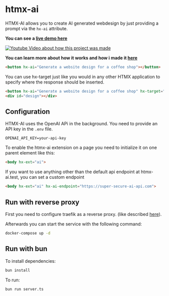 # htmx-ai

HTMX-AI allows you to create AI generated webdesign by just providing a prompt via the `hx-ai` attribute.

**You can see a [live demo here](https://htmx-ai.bufferhead.com/)**

[![Youtube Video about how this project was made](http://img.youtube.com/vi/NP6hpM5YLRo/0.jpg)](http://www.youtube.com/watch?v=NP6hpM5YLRo 'Build your Website with HTMX powered by AI')

**You can learn more about how it works and how i made it [here](http://www.youtube.com/watch?v=NP6hpM5YLRo)**

```html
<button hx-ai="Generate a website design for a coffee shop"></button>
```

You can use hx-target just like you would in any other HTMX application to specify where the response should be inserted.

```html
<button hx-ai="Generate a website design for a coffee shop" hx-target="#design"></button>
<div id="design"></div>
```

## Configuration

HTMX-AI uses the OpenAI APi in the background. You need to provide an API key in the `.env` file.

```env
OPENAI_API_KEY=your-api-key
```

To enable the htmx-ai extension on a page you need to initialize it on one parent element like this:

```html
<body hx-ext="ai">
```

If you want to use anything other than the default api endpoint at htmx-ai.test, you can set a custom endpoint

```html
<body hx-ext="ai" hx-ai-endpoint="https://super-secure-ai-api.com">
```

## Run with reverse proxy

First you need to configure traefik as a reverse proxy. (like described [here](https://github.com/korridor/reverse-proxy-docker-traefik)).

Afterwards you can start the service with the following command:

```bash
docker-compose up -d
```

## Run with bun

To install dependencies:

```bash
bun install
```

To run:

```bash
bun run server.ts
```
